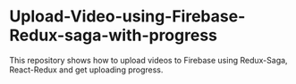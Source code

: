 # Upload-Video-using-Firebase-Redux-saga-with-progress
This repository shows how to upload videos to Firebase using Redux-Saga, React-Redux and get uploading progress.
